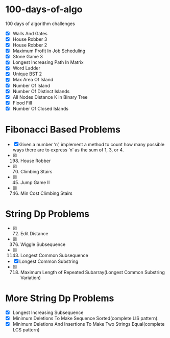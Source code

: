 # 100-days-of-algo
100 days of algorithm challenges<br>
- [x] Walls And Gates
- [x] House Robber 3
- [x] House Robber 2
- [x] Maximum Profit In Job Scheduling
- [x] Stone Game 3
- [x] Longest Increasing Path In Matrix
- [x] Word Ladder
- [x] Unique BST 2
- [x] Max Area Of Island
- [x] Number Of Island 
- [x] Number Of Distinct Islands 
- [x] All Nodes Distance K in Binary Tree
- [x] Flood Fill
- [x] Number Of Closed Islands
# Fibonacci Based Problems
- [x] Given a number ‘n’, implement a method to count how many possible ways there are to express ‘n’ as the sum of 1, 3, or 4.
- [x] 198. House Robber
- [x] 70. Climbing Stairs
- [x] 45. Jump Game II
- [x] 746. Min Cost Climbing Stairs

# String Dp Problems
- [x] 72. Edit Distance
- [x] 376. Wiggle Subsequence
- [x] 1143. Longest Common Subsequence
- [x] Longest Common Substring
- [x] 718. Maximum Length of Repeated Subarray(Longest Common Substring Variation)

# More String Dp Problems
- [x] Longest Increasing Subsequence
- [x] Minimum Deletions To Make Sequence Sorted(complete LIS pattern).
- [x] Minimum Deletions And Insertions To Make Two Strings Equal(complete LCS pattern)
